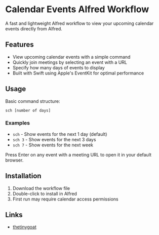 # Calendar Events Alfred Workflow

A fast and lightweight Alfred workflow to view your upcoming calendar events directly from Alfred.

## Features
- View upcoming calendar events with a simple command
- Quickly join meetings by selecting an event with a URL
- Specify how many days of events to display
- Built with Swift using Apple's EventKit for optimal performance

## Usage

Basic command structure:
```
sch [number of days]
```

### Examples

- `sch` - Show events for the next 1 day (default)
- `sch 3` - Show events for the next 3 days
- `sch 7` - Show events for the next week

Press Enter on any event with a meeting URL to open it in your default browser.

## Installation

1. Download the workflow file
2. Double-click to install in Alfred
3. First run may require calendar access permissions

## Links
- [thetinygoat](https://x.com/thetinygoat)